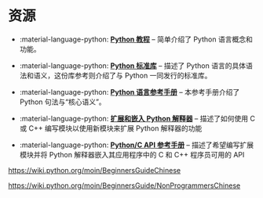 # 资源

<div class="grid cards" markdown>

- :material-language-python: <a href="https://docs.python.org/zh-cn/3.12/tutorial/index.html" target="_blank">__Python 教程__</a> – 简单介绍了 Python 语言概念和功能。

- :material-language-python: <a href="https://docs.python.org/zh-cn/3.12/library/index.html#library-index" target="_blank">__Python 标准库__</a> – 描述了 Python 语言的具体语法和语义，这份库参考则介绍了与 Python 一同发行的标准库。

- :material-language-python: <a href="https://docs.python.org/zh-cn/3.12/reference/index.html#reference-index" target="_blank">__Python 语言参考手册__</a> – 本参考手册介绍了 Python 句法与“核心语义”。

- :material-language-python: <a href="https://docs.python.org/zh-cn/3.12/extending/index.html#extending-index" target="_blank">__扩展和嵌入 Python 解释器__</a> – 描述了如何使用 C 或 C++ 编写模块以使用新模块来扩展 Python 解释器的功能

- :material-language-python: <a href="https://docs.python.org/zh-cn/3.12/c-api/index.html#c-api-index" target="_blank">__Python/C API 参考手册__</a> – 描述了希望编写扩展模块并将 Python 解释器嵌入其应用程序中的 C 和 C++ 程序员可用的 API


https://wiki.python.org/moin/BeginnersGuideChinese

https://wiki.python.org/moin/BeginnersGuide/NonProgrammersChinese
</div>
